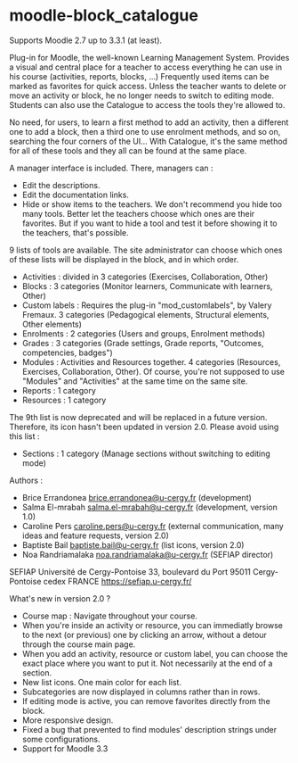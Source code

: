 # moodle-block_catalogue
Supports Moodle 2.7 up to 3.3.1 (at least).

Plug-in for Moodle, the well-known Learning Management System. Provides a visual and central place for a teacher to access everything he can use in his course (activities, reports, blocks, …) Frequently used items can be marked as favorites for quick access. Unless the teacher wants to delete or move an activity or block, he no longer needs to switch to editing mode.
Students can also use the Catalogue to access the tools they're allowed to.

No need, for users, to learn a first method to add an activity, then a different one to add a block, then a third one to use enrolment methods, and so on, searching the four corners of the UI... With Catalogue, it's the same method for all of these tools and they all can be found at the same place.

A manager interface is included. There, managers can :
-	Edit the descriptions.
-	Edit the documentation links.
-	Hide or show items to the teachers. We don't recommend you hide too many tools. Better let the teachers choose which ones are their favorites. But if you want to hide a tool and test it before showing it to the teachers, that's possible.

9 lists of tools are available. The site administrator can choose which ones of these lists will be displayed in the block, and in which order.

- Activities : divided in 3 categories (Exercises, Collaboration, Other)
- Blocks : 3 categories (Monitor learners, Communicate with learners, Other)
- Custom labels : Requires the plug-in "mod_customlabels", by Valery Fremaux. 3 categories (Pedagogical elements, Structural elements, Other elements)
- Enrolments : 2 categories (Users and groups, Enrolment methods)
- Grades : 3 categories (Grade settings, Grade reports, "Outcomes, competencies, badges")
- Modules : Activities and Resources together. 4 categories (Resources, Exercises, Collaboration, Other).
Of course, you're not supposed to use "Modules" and "Activities" at the same time on the same site. 
- Reports : 1 category
- Resources : 1 category

The 9th list is now deprecated and will be replaced in a future version. Therefore, its icon hasn't been updated in version 2.0.
Please avoid using this list :
- Sections : 1 category (Manage sections without switching to editing mode)

Authors : 
- Brice Errandonea <brice.errandonea@u-cergy.fr> (development)
- Salma El-mrabah <salma.el-mrabah@u-cergy.fr> (development, version 1.0)
- Caroline Pers <caroline.pers@u-cergy.fr> (external communication, many ideas and feature requests, version 2.0)
- Baptiste Bail <baptiste.bail@u-cergy.fr> (list icons, version 2.0)
- Noa Randriamalaka <noa.randriamalaka@u-cergy.fr> (SEFIAP director)

 SEFIAP
 Université de Cergy-Pontoise
 33, boulevard du Port
 95011 Cergy-Pontoise cedex
 FRANCE
 https://sefiap.u-cergy.fr/

What's new in version 2.0 ?
- Course map : Navigate throughout your course.
- When you're inside an activity or resource, you can immediatly browse to the next (or previous) one by clicking an arrow, without a detour through the course main page.
- When you add an activity, resource or custom label, you can choose the exact place where you want to put it. Not necessarily at the end of a section.
- New list icons. One main color for each list.
- Subcategories are now displayed in columns rather than in rows.
- If editing mode is active, you can remove favorites directly from the block.
- More responsive design.
- Fixed a bug that prevented to find modules' description strings under some configurations.
- Support for Moodle 3.3


